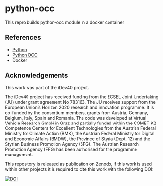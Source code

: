 # python-occ

This repro builds python-occ module in a docker container

## References
* [Python](https://www.python.org/)
* [Python OCC](https://github.com/tpaviot/pythonocc-core)
* [Docker](https://www.docker.com)

## Acknowledgements
This work was part of the iDev40 project.

The iDev40 project has received funding from the ECSEL Joint Undertaking (JU) under grant agreement No 783163. The JU receives support from the European Union’s Horizon 2020 research and innovation programme. It is co-funded by the consortium members, grants from Austria, Germany, Belgium, Italy, Spain and Romania. The code was developed at Virtual Vehicle Research GmbH in Graz and partially funded within the COMET K2 Competence Centers for Excellent Technologies from the Austrian Federal Ministry for Climate Action (BMK), the Austrian Federal Ministry for Digital and Economic Affairs (BMDW), the Province of Styria (Dept. 12) and the Styrian Business Promotion Agency (SFG). The Austrian Research Promotion Agency (FFG) has been authorised for the programme management.

This repository is released as publication on Zenodo, if this work is used within other projects it is required to cite this work with the following DOI:

[![DOI](https://zenodo.org/badge/305690623.svg)](https://doi.org/10.5281/zenodo.5163810)
